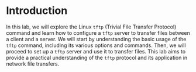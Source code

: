 # Introduction

In this lab, we will explore the Linux `tftp` (Trivial File Transfer Protocol) command and learn how to configure a `tftp` server to transfer files between a client and a server. We will start by understanding the basic usage of the `tftp` command, including its various options and commands. Then, we will proceed to set up a `tftp` server and use it to transfer files. This lab aims to provide a practical understanding of the `tftp` protocol and its application in network file transfers.
